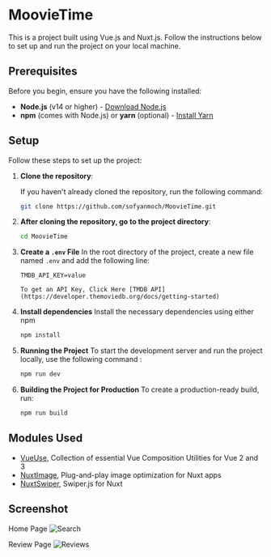 # MoovieTime

This is a project built using Vue.js and Nuxt.js. Follow the instructions below to set up and run the project on your local machine.

## Prerequisites

Before you begin, ensure you have the following installed:

- **Node.js** (v14 or higher) - [Download Node.js](https://nodejs.org/)
- **npm** (comes with Node.js) or **yarn** (optional) - [Install Yarn](https://yarnpkg.com/)

## Setup

Follow these steps to set up the project:

1. **Clone the repository**:

   If you haven't already cloned the repository, run the following command:

   ```bash
   git clone https://github.com/sofyanmoch/MoovieTime.git

2. **After cloning the repository, go to the project directory**:
    ```bash
    cd MoovieTime

3. **Create a `.env` File**
    In the root directory of the project, create a new file named `.env` and add the following line:
    ```env
    TMDB_API_KEY=value

    To get an API Key, Click Here [TMDB API](https://developer.themoviedb.org/docs/getting-started)

4. **Install dependencies**
    Install the necessary dependencies using either npm
    ```bash
    npm install

5. **Running the Project**
    To start the development server and run the project locally, use the following command :
    ```bash
    npm run dev

6. **Building the Project for Production**
    To create a production-ready build, run:
    ```bash
    npm run build

## Modules Used
- [VueUse](https://github.com/vueuse/vueuse), Collection of essential Vue Composition Utilities for Vue 2 and 3
- [NuxtImage](https://image.nuxt.com/), Plug-and-play image optimization for Nuxt apps
- [NuxtSwiper](https://github.com/cpreston321/nuxt-swiper), Swiper.js for Nuxt

## Screenshot
Home Page
![Search](image-3.png)

Review Page
![Reviews](image-1.png)
